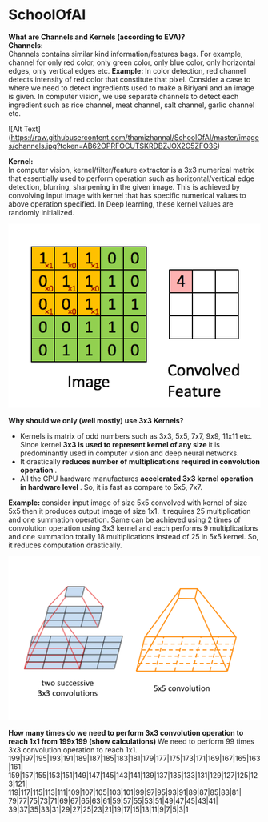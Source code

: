 # SchoolOfAI
<b> What are Channels and Kernels (according to EVA)? </b><br>
<b> Channels: </b><br>
Channels contains similar kind information/features bags. For example, channel for only red color, only green color, only blue color, 
only horizontal edges, only vertical edges etc. 
<b> Example: </b> In color detection, red channel detects intensity of red color that constitute that pixel.
Consider a case to where we need to detect ingredients used to make a Biriyani and an image is given. In computer vision, we use separate 
channels to detect each ingredient such as rice channel, meat channel, salt channel, garlic channel etc.

![Alt Text] (https://raw.githubusercontent.com/thamizhannal/SchoolOfAI/master/images/channels.jpg?token=AB62OPRFOCUTSKRDBZJOX2C5ZFO3S)

<b> Kernel: </b><br>
In computer vision, kernel/filter/feature extractor is a 3x3 numerical matrix that essentially used to perform operation such as
horizontal/vertical edge detection, blurring, sharpening in the given image. This is achieved by convolving input image with kernel
that has specific numerical values to above operation specified. In Deep learning, these kernel values are randomly initialized.

![Alt Text]( https://raw.githubusercontent.com/thamizhannal/SchoolOfAI/master/conv3x3.gif?token=AB62OPS747HWJ7W2KRCPWK24YX2XW )

<b> Why should we only (well mostly) use 3x3 Kernels? </b>

* Kernels is matrix of odd numbers such as 3x3, 5x5, 7x7, 9x9, 11x11 etc. Since kernel <b> 3x3 is used to represent kernel of any size </b>
it is predominantly used in computer vision and deep neural networks.
* It drastically <b> reduces number of multiplications required in convolution operation </b>.
* All the GPU hardware manufactures  <b> accelerated 3x3 kernel operation in hardware level </b>. So, it is fast as compare to 5x5, 7x7. 

<b> Example: </b> consider input image of size 5x5 convolved with kernel of size 5x5 then it produces output image of size 1x1.
It requires 25 multiplication and one summation operation. Same can be achieved using 2 times of convolution operation using 3x3 kernel 
and each performs 9 multiplications and one summation totally 18 multiplications instead of 25 in 5x5 kernel. So, it reduces computation
drastically.

![Alt Text]( https://raw.githubusercontent.com/thamizhannal/SchoolOfAI/master/5x5_vs_2_3x3.png?token=AB62OPQTWRWOOXHSKWFRHM24YX3Q6 )

<b> How many times do we need to perform 3x3 convolution operation to reach 1x1 from 199x199 (show calculations) </b> 
We need to perform 99 times 3x3 convolution operation to reach 1x1.
199|197|195|193|191|189|187|185|183|181|179|177|175|173|171|169|167|165|163|161|
159|157|155|153|151|149|147|145|143|141|139|137|135|133|131|129|127|125|123|121|
119|117|115|113|111|109|107|105|103|101|99|97|95|93|91|89|87|85|83|81|
79|77|75|73|71|69|67|65|63|61|59|57|55|53|51|49|47|45|43|41|
39|37|35|33|31|29|27|25|23|21|19|17|15|13|11|9|7|5|3|1





